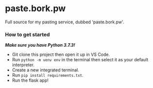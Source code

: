 # paste.bork.pw
Full source for my pasting service, dubbed 'paste.bork.pw'.

### How to get started
<i><strong>Make sure you have Python 3.7.3!</strong></i>
* Git clone this project then open it up in VS Code.
* Run `python -m venv env` in the terminal then select it as your default interpreter. 
* Create a new integrated terminal.
* Run `pip install requirements.txt`.
* Run the flask app!
